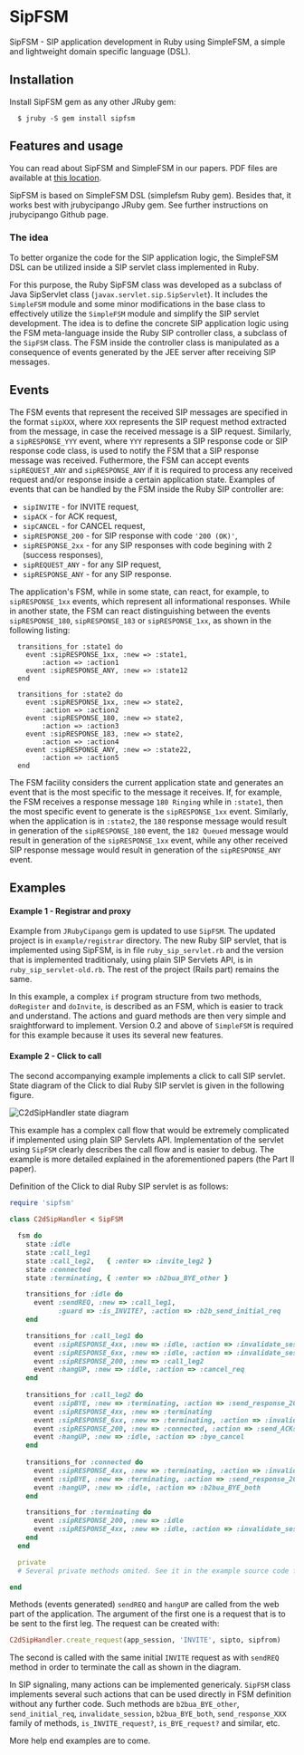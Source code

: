 # SipFSM

SipFSM - SIP application development in Ruby using SimpleFSM, a simple and lightweight domain specific language (DSL).

## Installation

Install SipFSM gem as any other JRuby gem:

      $ jruby -S gem install sipfsm

## Features and usage

You can read about SipFSM and SimpleFSM in our papers. PDF files are available at [this location](http://scholar.google.com/citations?user=7RoQiiQAAAAJ).

SipFSM is based on SimpleFSM DSL (simplefsm Ruby gem). Besides that, it works best with jrubycipango JRuby gem. See further instructions on jrubycipango Github page.

### The idea

To better organize the code for the SIP application logic,
the SimpleFSM DSL can be utilized inside a SIP servlet
class implemented in Ruby.

For this purpose, the Ruby SipFSM class was developed as a subclass of Java SipServlet class (`javax.servlet.sip.SipServlet`). It includes the `SimpleFSM` module and some minor modifications in the base class to effectively utilize the `SimpleFSM` module and simplify the SIP servlet development. The idea is to define the concrete SIP application logic using the FSM meta-language inside the Ruby SIP controller class, a subclass of the `SipFSM` class. The FSM inside the controller class is manipulated as a consequence of events generated by the JEE server after receiving SIP messages.

## Events 

The FSM events that represent the received SIP messages are specified in the format `sipXXX`, where `XXX` represents the SIP request method extracted from the message, in case the received message is a SIP request. Similarly, a `sipRESPONSE_YYY` event, where `YYY` represents a SIP response code or SIP response code class, is used to notify the FSM that a SIP response message was received. Futhermore, the FSM can accept events `sipREQUEST_ANY` and `sipRESPONSE_ANY` if it is required to process any received request and/or response inside a certain application state. Examples of events that can be handled by the FSM inside the Ruby SIP controller are: 

  - `sipINVITE` - for INVITE request,
  - `sipACK` - for ACK request,
  - `sipCANCEL` - for CANCEL request,
  - `sipRESPONSE_200` - for SIP response with code `'200 (OK)'`,
  - `sipRESPONSE_2xx` - for any SIP responses with code begining with 2 (success responses),
  - `sipREQUEST_ANY` - for any SIP request,
  - `sipRESPONSE_ANY` - for any SIP response.

The application's FSM, while in some state, can react, for example,  to `sipRESPONSE_1xx` events, which represent all informational responses. While in another state, the FSM can react distinguishing between the events `sipRESPONSE_180`, `sipRESPONSE_183` or `sipRESPONSE_1xx`, as shown in the following listing: 

      transitions_for :state1 do
        event :sipRESPONSE_1xx, :new => :state1, 
            :action => :action1
        event :sipRESPONSE_ANY, :new => :state12
      end

      transitions_for :state2 do
        event :sipRESPONSE_1xx, :new => state2, 
            :action => :action2
        event :sipRESPONSE_180, :new => state2, 
            :action => :action3
        event :sipRESPONSE_183, :new => state2, 
            :action => :action4
        event :sipRESPONSE_ANY, :new => :state22, 
            :action => :action5
      end

The FSM facility considers the current application state and generates an event that is the most specific to the message it receives.  If, for example, the FSM receives a response message `180 Ringing` while in `:state1`, then the most specific event to generate is the `sipRESPONSE_1xx` event. Similarly, when the application is in `:state2`, the `180` response message would result in generation of the `sipRESPONSE_180` event, the `182 Queued` message would result in generation of the `sipRESPONSE_1xx` event, while any other received SIP response message would result in generation of the `sipRESPONSE_ANY` event. 

## Examples
#### Example 1 - Registrar and proxy

Example from `JRubyCipango` gem is updated to use `SipFSM`. The updated project is in `example/registrar` directory.
The new Ruby SIP servlet, that is implemented using SipFSM, is in file `ruby_sip_servlet.rb` and the version that is implemented traditionaly, using plain SIP Servlets API, is in `ruby_sip_servlet-old.rb`.
The rest of the project (Rails part) remains the same.

In this example, a complex `if` program structure from two methods, `doRegister` and `doInvite`, is described as an FSM, which is easier to track and understand. The actions and guard methods are then very simple and sraightforward to implement. Version 0.2 and above of `SimpleFSM` is required for this example because it uses its several new features.

#### Example 2 - Click to call

The second accompanying example implements a click to call SIP servlet. State diagram of the Click to dial Ruby SIP servlet is given in the following figure.

![C2dSipHandler state diagram](http://edin.ictlab.com.ba/images/c2d_statediagram.png)

This example has a complex call flow that would be extremely complicated if implemented using plain SIP Servlets API. Implementation of the servlet using `SipFSM` clearly describes the call flow and is easier to debug. The example is more detailed explained in the aforementioned papers (the Part II paper).



Definition of the Click to dial Ruby SIP servlet is as follows:

```ruby
require 'sipfsm'

class C2dSipHandler < SipFSM

  fsm do
    state :idle
    state :call_leg1
    state :call_leg2,   { :enter => :invite_leg2 }
    state :connected
    state :terminating, { :enter => :b2bua_BYE_other }

    transitions_for :idle do
      event :sendREQ, :new => :call_leg1, 
            :guard => :is_INVITE?, :action => :b2b_send_initial_req 
    end

    transitions_for :call_leg1 do
      event :sipRESPONSE_4xx, :new => :idle, :action => :invalidate_session
      event :sipRESPONSE_6xx, :new => :idle, :action => :invalidate_session
      event :sipRESPONSE_200, :new => :call_leg2
      event :hangUP, :new => :idle, :action => :cancel_req
    end
      
    transitions_for :call_leg2 do
      event :sipBYE, :new => :terminating, :action => :send_response_200
      event :sipRESPONSE_4xx, :new => :terminating
      event :sipRESPONSE_6xx, :new => :terminating, :action => :invalidate_session 
      event :sipRESPONSE_200, :new => :connected, :action => :send_ACKs
      event :hangUP, :new => :idle, :action => :bye_cancel
    end
      
    transitions_for :connected do
      event :sipRESPONSE_4xx, :new => :terminating, :action => :invalidate_session 
      event :sipBYE, :new => :terminating, :action => :send_response_200
      event :hangUP, :new => :idle, :action => :b2bua_BYE_both
    end

    transitions_for :terminating do
      event :sipRESPONSE_200, :new => :idle
      event :sipRESPONSE_4xx, :new => :idle, :action => :invalidate_session 
    end
  end

  private
  # Several private methods omited. See it in the example source code file.

end
```
Methods (events generated) `sendREQ` and `hangUP` are called from the web part of the application. The argument of the first one is a request that is to be sent to the first leg. The request can be created with:

```ruby
C2dSipHandler.create_request(app_session, 'INVITE', sipto, sipfrom)
```

The second is called with the same initial `INVITE` request as with `sendREQ` method in order to terminate the call as shown in the diagram.

In SIP signaling, many actions can be implemented genericaly. `SipFSM` class implements several such actions that can be used directly in FSM definition without any further code. Such methods are `b2bua_BYE_other`, `send_initial_req`, `invalidate_session`, `b2bua_BYE_both`, `send_response_XXX` family of methods, `is_INVITE_request?`, `is_BYE_request?` and similar, etc.

More help end examples are to come.




